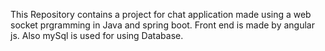 This Repository contains a project for chat application made using a web socket prgramming in Java and spring boot. Front end is
made by angular js. Also mySql is used for using Database.
